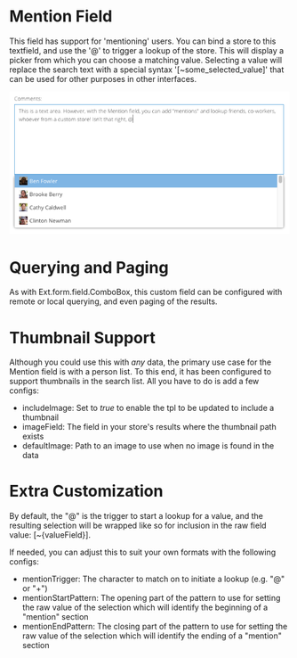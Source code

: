 # Mention Field
This field has support for 'mentioning' users. You can bind a store to this textfield, and use the '@' to trigger a lookup of the store. This will  display a picker from which you can choose a matching value. Selecting a value will replace the search text with a special syntax '[~some_selected_value]' that can be used for other purposes in other interfaces. 

![Mention](/docs/mention.png)

# Querying and Paging
As with Ext.form.field.ComboBox, this custom field can be configured with remote or local querying, and even paging of the results.

# Thumbnail Support
Although you could use this with *any* data, the primary use case for the Mention field is with a person list. To this end, it has been configured to support thumbnails in the search list. All you have to do is add a few configs:

* includeImage: Set to *true* to enable the tpl to be updated to include a thumbnail
* imageField: The field in your store\'s results where the thumbnail path exists
* defaultImage: Path to an image to use when no image is found in the data

# Extra Customization
By default, the "@" is the trigger to start a lookup for a value, and the resulting selection will be wrapped like so for inclusion in the raw field value: [~{valueField}]. 

If needed, you can adjust this to suit your own formats with the following configs:

* mentionTrigger: The character to match on to initiate a lookup (e.g. "@" or "+")
* mentionStartPattern: The opening part of the pattern to use for setting the raw value of the selection which will identify the beginning of a "mention" section
* mentionEndPattern: The closing part of the pattern to use for setting the raw value of the selection which will identify the ending of a "mention" section
